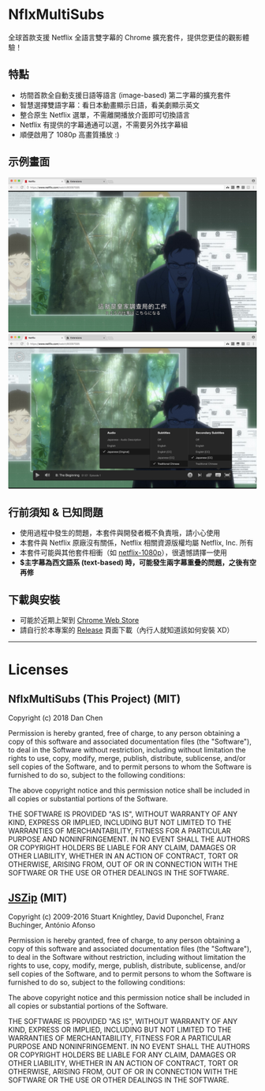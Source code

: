 NflxMultiSubs
=============
全球首款支援 Netflix 全語言雙字幕的 Chrome 擴充套件，提供您更佳的觀影體驗！


特點
----
- 坊間首款全自動支援日語等語言 (image-based) 第二字幕的擴充套件
- 智慧選擇雙語字幕：看日本動畫顯示日語，看美劇顯示英文
- 整合原生 Netflix 選單，不需離開播放介面即可切換語言
- Netflix 有提供的字幕通通可以選，不需要另外找字幕組
- 順便啟用了 1080p 高畫質播放 :)


示例畫面
--------
![中文、日語雙字幕](docs/zh-ja.jpg?raw=true)
![整合原生語言選單](docs/popup-menu.jpg?raw=true)


行前須知 & 已知問題
-------------------
- 使用過程中發生的問題，本套件與開發者概不負責哦，請小心使用
- 本套件與 Netflix 原廠沒有關係，Netflix 相關資源版權均屬 Netflix, Inc. 所有
- 本套件可能與其他套件相衝（如 [netflix-1080p](https://github.com/truedread/netflix-1080p)），很遺憾請擇一使用
- __$主字幕為西文語系 (text-based) 時，可能發生兩字幕重疊的問題，之後有空再修__


下載與安裝
----------
- 可能於近期上架到 [Chrome Web Store](https://chrome.google.com/webstore/)
- 請自行於本專案的 [Release](https://github.com/dannvix/NflxMultiSubs/releases) 頁面下載（內行人就知道該如何安裝 XD）


----


Licenses
========

NflxMultiSubs (This Project) (MIT)
----------------------------------
Copyright (c) 2018 Dan Chen

Permission is hereby granted, free of charge, to any person obtaining a copy of this software and associated documentation files (the "Software"), to deal in the Software without restriction, including without limitation the rights to use, copy, modify, merge, publish, distribute, sublicense, and/or sell copies of the Software, and to permit persons to whom the Software is furnished to do so, subject to the following conditions:

The above copyright notice and this permission notice shall be included in all copies or substantial portions of the Software.

THE SOFTWARE IS PROVIDED "AS IS", WITHOUT WARRANTY OF ANY KIND, EXPRESS OR IMPLIED, INCLUDING BUT NOT LIMITED TO THE WARRANTIES OF MERCHANTABILITY, FITNESS FOR A PARTICULAR PURPOSE AND NONINFRINGEMENT. IN NO EVENT SHALL THE AUTHORS OR COPYRIGHT HOLDERS BE LIABLE FOR ANY CLAIM, DAMAGES OR OTHER LIABILITY, WHETHER IN AN ACTION OF CONTRACT, TORT OR OTHERWISE, ARISING FROM, OUT OF OR IN CONNECTION WITH THE SOFTWARE OR THE USE OR OTHER DEALINGS IN THE SOFTWARE.


[JSZip](https://stuk.github.io/jszip/) (MIT)
--------------------------------------------
Copyright (c) 2009-2016 Stuart Knightley, David Duponchel, Franz Buchinger, António Afonso

Permission is hereby granted, free of charge, to any person obtaining a copy of this software and associated documentation files (the "Software"), to deal in the Software without restriction, including without limitation the rights to use, copy, modify, merge, publish, distribute, sublicense, and/or sell copies of the Software, and to permit persons to whom the Software is furnished to do so, subject to the following conditions:

The above copyright notice and this permission notice shall be included in all copies or substantial portions of the Software.

THE SOFTWARE IS PROVIDED "AS IS", WITHOUT WARRANTY OF ANY KIND, EXPRESS OR IMPLIED, INCLUDING BUT NOT LIMITED TO THE WARRANTIES OF MERCHANTABILITY, FITNESS FOR A PARTICULAR PURPOSE AND NONINFRINGEMENT. IN NO EVENT SHALL THE AUTHORS OR COPYRIGHT HOLDERS BE LIABLE FOR ANY CLAIM, DAMAGES OR OTHER LIABILITY, WHETHER IN AN ACTION OF CONTRACT, TORT OR OTHERWISE, ARISING FROM, OUT OF OR IN CONNECTION WITH THE SOFTWARE OR THE USE OR OTHER DEALINGS IN THE SOFTWARE.
